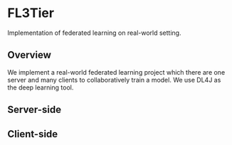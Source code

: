 # FL3Tier

Implementation of federated learning on real-world setting.

## Overview
We implement a real-world federated learning project which there are one server and many clients to 
collaboratively train a model. We use DL4J as the deep learning tool.

## Server-side

## Client-side
